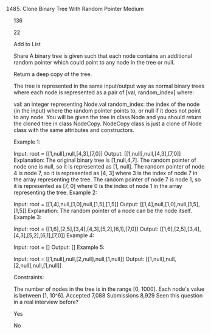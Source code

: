 1485. Clone Binary Tree With Random Pointer
Medium

136

22

Add to List

Share
A binary tree is given such that each node contains an additional random pointer which could point to any node in the tree or null.

Return a deep copy of the tree.

The tree is represented in the same input/output way as normal binary trees where each node is represented as a pair of [val, random_index] where:

val: an integer representing Node.val
random_index: the index of the node (in the input) where the random pointer points to, or null if it does not point to any node.
You will be given the tree in class Node and you should return the cloned tree in class NodeCopy. NodeCopy class is just a clone of Node class with the same attributes and constructors.



Example 1:


Input: root = [[1,null],null,[4,3],[7,0]]
Output: [[1,null],null,[4,3],[7,0]]
Explanation: The original binary tree is [1,null,4,7].
The random pointer of node one is null, so it is represented as [1, null].
The random pointer of node 4 is node 7, so it is represented as [4, 3] where 3 is the index of node 7 in the array representing the tree.
The random pointer of node 7 is node 1, so it is represented as [7, 0] where 0 is the index of node 1 in the array representing the tree.
Example 2:


Input: root = [[1,4],null,[1,0],null,[1,5],[1,5]]
Output: [[1,4],null,[1,0],null,[1,5],[1,5]]
Explanation: The random pointer of a node can be the node itself.
Example 3:


Input: root = [[1,6],[2,5],[3,4],[4,3],[5,2],[6,1],[7,0]]
Output: [[1,6],[2,5],[3,4],[4,3],[5,2],[6,1],[7,0]]
Example 4:

Input: root = []
Output: []
Example 5:

Input: root = [[1,null],null,[2,null],null,[1,null]]
Output: [[1,null],null,[2,null],null,[1,null]]


Constraints:

The number of nodes in the tree is in the range [0, 1000].
Each node's value is between [1, 10^6].
Accepted
7,088
Submissions
8,929
Seen this question in a real interview before?

Yes

No
